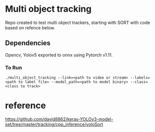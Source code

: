 # Multi object tracking

Repo created to test multi object trackers, starting with SORT with code based on refence below.

## Dependencies
Opencv, Yolov5 exported to onnx using Pytorch v1.11.

### To Run
```
./multi_object_tracking --link=<path to video or stream> --labels=<path to label file> --model_path=<path to model binary> --class=<class to track>
```

# reference
https://github.com/david8862/keras-YOLOv3-model-set/tree/master/tracking/cpp_inference/yoloSort
